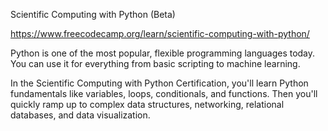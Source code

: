 Scientific Computing with Python (Beta)

https://www.freecodecamp.org/learn/scientific-computing-with-python/


Python is one of the most popular, flexible programming languages today. You can use it for everything from basic scripting to machine learning.

In the Scientific Computing with Python Certification, you'll learn Python fundamentals like variables, loops, conditionals, and functions. 
Then you'll quickly ramp up to complex data structures, networking, relational databases, and data visualization.
